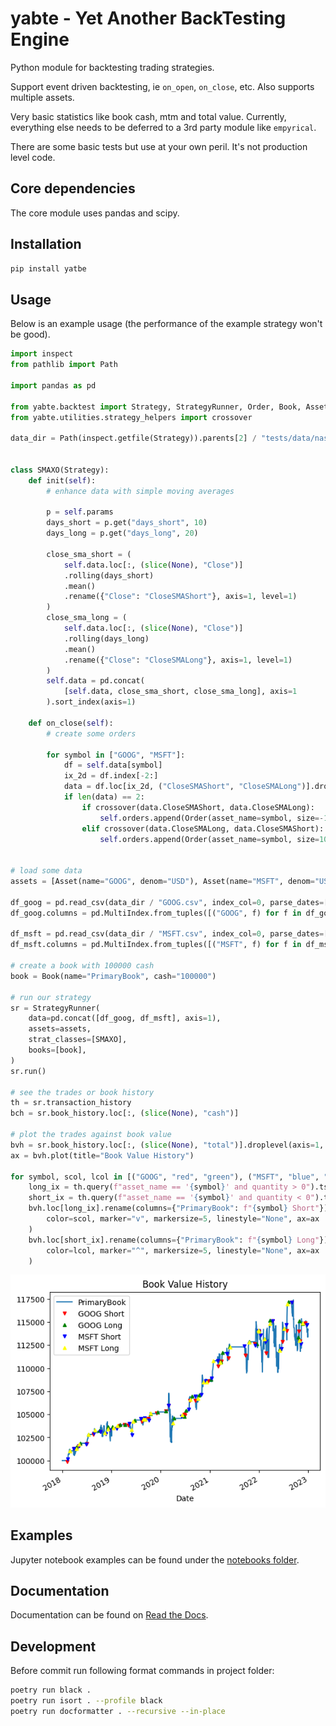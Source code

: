 # yabte - Yet Another BackTesting Engine

Python module for backtesting trading strategies.

Support event driven backtesting, ie `on_open`, `on_close`, etc. Also supports multiple assets.

Very basic statistics like book cash, mtm and total value. Currently, everything else needs to be deferred to a 3rd party module like `empyrical`.

There are some basic tests but use at your own peril. It's not production level code.

## Core dependencies

The core module uses pandas and scipy.

## Installation

```bash
pip install yatbe
```

## Usage

Below is an example usage (the performance of the example strategy won't be good).

```python
import inspect
from pathlib import Path

import pandas as pd

from yabte.backtest import Strategy, StrategyRunner, Order, Book, Asset
from yabte.utilities.strategy_helpers import crossover

data_dir = Path(inspect.getfile(Strategy)).parents[2] / "tests/data/nasdaq"


class SMAXO(Strategy):
    def init(self):
        # enhance data with simple moving averages

        p = self.params
        days_short = p.get("days_short", 10)
        days_long = p.get("days_long", 20)

        close_sma_short = (
            self.data.loc[:, (slice(None), "Close")]
            .rolling(days_short)
            .mean()
            .rename({"Close": "CloseSMAShort"}, axis=1, level=1)
        )
        close_sma_long = (
            self.data.loc[:, (slice(None), "Close")]
            .rolling(days_long)
            .mean()
            .rename({"Close": "CloseSMALong"}, axis=1, level=1)
        )
        self.data = pd.concat(
            [self.data, close_sma_short, close_sma_long], axis=1
        ).sort_index(axis=1)

    def on_close(self):
        # create some orders

        for symbol in ["GOOG", "MSFT"]:
            df = self.data[symbol]
            ix_2d = df.index[-2:]
            data = df.loc[ix_2d, ("CloseSMAShort", "CloseSMALong")].dropna()
            if len(data) == 2:
                if crossover(data.CloseSMAShort, data.CloseSMALong):
                    self.orders.append(Order(asset_name=symbol, size=-100))
                elif crossover(data.CloseSMALong, data.CloseSMAShort):
                    self.orders.append(Order(asset_name=symbol, size=100))


# load some data
assets = [Asset(name="GOOG", denom="USD"), Asset(name="MSFT", denom="USD")]

df_goog = pd.read_csv(data_dir / "GOOG.csv", index_col=0, parse_dates=[0])
df_goog.columns = pd.MultiIndex.from_tuples([("GOOG", f) for f in df_goog.columns])

df_msft = pd.read_csv(data_dir / "MSFT.csv", index_col=0, parse_dates=[0])
df_msft.columns = pd.MultiIndex.from_tuples([("MSFT", f) for f in df_msft.columns])

# create a book with 100000 cash
book = Book(name="PrimaryBook", cash="100000")

# run our strategy
sr = StrategyRunner(
    data=pd.concat([df_goog, df_msft], axis=1),
    assets=assets,
    strat_classes=[SMAXO],
    books=[book],
)
sr.run()

# see the trades or book history
th = sr.transaction_history
bch = sr.book_history.loc[:, (slice(None), "cash")]

# plot the trades against book value
bvh = sr.book_history.loc[:, (slice(None), "total")].droplevel(axis=1, level=1)
ax = bvh.plot(title="Book Value History")

for symbol, scol, lcol in [("GOOG", "red", "green"), ("MSFT", "blue", "yellow")]:
    long_ix = th.query(f"asset_name == '{symbol}' and quantity > 0").ts
    short_ix = th.query(f"asset_name == '{symbol}' and quantity < 0").ts
    bvh.loc[long_ix].rename(columns={"PrimaryBook": f"{symbol} Short"}).plot(
        color=scol, marker="v", markersize=5, linestyle="None", ax=ax
    )
    bvh.loc[short_ix].rename(columns={"PrimaryBook": f"{symbol} Long"}).plot(
        color=lcol, marker="^", markersize=5, linestyle="None", ax=ax
    )

```

![Output from code](https://github.com/bsdz/yabte/blob/main/readme_image.png)

## Examples

Jupyter notebook examples can be found under the [notebooks folder](https://github.com/bsdz/yabte/tree/main/notebooks).

## Documentation

Documentation can be found on [Read the Docs](https://yabte.readthedocs.io/en/latest/).


## Development

Before commit run following format commands in project folder:

```bash
poetry run black .
poetry run isort . --profile black
poetry run docformatter . --recursive --in-place
```
